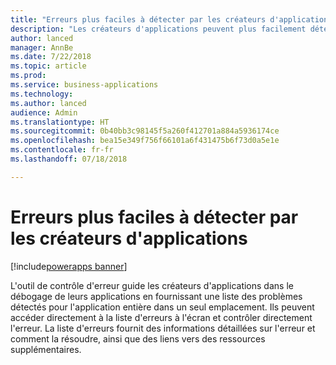 ```yaml
---
title: "Erreurs plus faciles à détecter par les créateurs d'applications"
description: "Les créateurs d'applications peuvent plus facilement détecter et corriger les erreurs dans leur application"
author: lanced
manager: AnnBe
ms.date: 7/22/2018
ms.topic: article
ms.prod: 
ms.service: business-applications
ms.technology: 
ms.author: lanced
audience: Admin
ms.translationtype: HT
ms.sourcegitcommit: 0b40bb3c98145f5a260f412701a884a5936174ce
ms.openlocfilehash: bea15e349f756f66101a6f431475b6f73d0a5e1e
ms.contentlocale: fr-fr
ms.lasthandoff: 07/18/2018

---
```

# <a name="errors-more-discoverable-by-app-makers"></a>Erreurs plus faciles à détecter par les créateurs d'applications

[!include[powerapps banner](../includes/powerapps.md)]




L'outil de contrôle d'erreur guide les créateurs d'applications dans le débogage de leurs applications en fournissant une liste des problèmes détectés pour l'application entière dans un seul emplacement. Ils peuvent accéder directement à la liste d'erreurs à l'écran et contrôler directement l'erreur. La liste d'erreurs fournit des informations détaillées sur l'erreur et comment la résoudre, ainsi que des liens vers des ressources supplémentaires.


